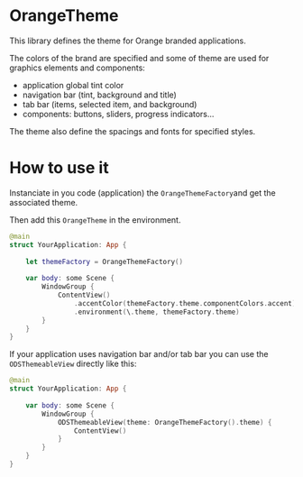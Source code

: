 # OrangeTheme

This library defines the theme for Orange branded applications. 

The colors of the brand are specified and some of theme are used for graphics elements and components:

- application global tint color 
- navigation bar (tint, background and title)
- tab bar (items, selected item, and background)
- components: buttons, sliders, progress indicators...

The theme also define the spacings and fonts for specified styles.

# How to use it

Instanciate in you code (application) the `OrangeThemeFactory`and get the associated theme.

Then add this `OrangeTheme` in the environment.

```swift
@main
struct YourApplication: App {
    
    let themeFactory = OrangeThemeFactory()
            
    var body: some Scene {
        WindowGroup {
            ContentView()
                .accentColor(themeFactory.theme.componentColors.accent)
                .environment(\.theme, themeFactory.theme)
        }
    }
}
```

If your application uses navigation bar and/or tab bar you can use the `ODSThemeableView` directly like this:

```swift
@main
struct YourApplication: App {
    
    var body: some Scene {
        WindowGroup {
            ODSThemeableView(theme: OrangeThemeFactory().theme) {
                ContentView()
            }
        }
    }
}
```


  
